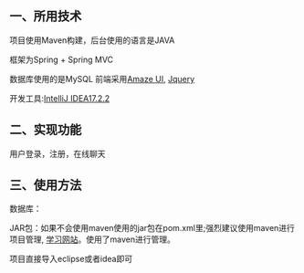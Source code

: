 <h2> 一、所用技术 </h2>
项目使用Maven构建，后台使用的语言是JAVA
<p>框架为Spring + Spring MVC</p>
<p>数据库使用的是MySQL 前端采用<a href="http://amazeui.org/">Amaze UI</a>,
<a href="http://jquery.com/">Jquery</a></p>
<p>开发工具:<a href="https://www.jetbrains.com/">IntelliJ IDEA17.2.2</a></p>
<h2> 二、实现功能 </h2>
<p>用户登录，注册，在线聊天</p>
<h2> 三、使用方法 </h2>
<p>数据库：</p>
<p>JAR包：如果不会使用maven使用的jar包在pom.xml里;强烈建议使用maven进行项目管理,
  <a href="http://how2j.cn/k/maven/maven-introduction/1328.html?p=16120">学习网站</a>。使用了maven进行管理。</p>
<p>项目直接导入eclipse或者idea即可</p>
